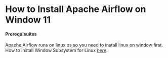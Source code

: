 # How to Install Apache Airflow on Window 11

#### Prerequisuites
Apache Airflow runs on linux os so you need to install linux on window first. How to install Window Subsystem for Linux *[here](https://github.com/lammau123/data-engineer/blob/main/wsl.md)*.
